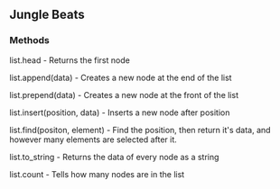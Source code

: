 ## Jungle Beats
### Methods #
list.head - Returns the first node

list.append(data) - Creates a new node at the end of the list

list.prepend(data) - Creates a new node at the front of the list

list.insert(position, data) - Inserts a new node after position

list.find(positon, element) - Find the position, then return it's data, and however many elements are selected after it.

list.to_string - Returns the data of every node as a string

list.count - Tells how many nodes are in the list
